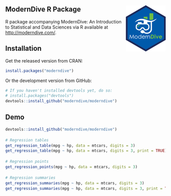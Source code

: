 
ModernDive R Package <img src="images/hex_blue_text.png" align="right" width=125 />
-----------------------------------------------------------------------------------

R package accompanying ModernDive: An Introduction to Statistical and Data Sciences via R available at <http://moderndive.com/>.

Installation
------------

Get the released version from CRAN:

``` r
install.packages("moderndive")
```

Or the development version from GitHub:

``` r
# If you haven't installed devtools yet, do so:
# install.packages("devtools")
devtools::install_github("moderndive/moderndive")
```

Demo
----

``` r
devtools::install_github("moderndive/moderndive")

# Regression tables
get_regression_table(mpg ~ hp, data = mtcars, digits = 3)
get_regression_table(mpg ~ hp, data = mtcars, digits = 3, print = TRUE)

# Regression points
get_regression_points(mpg ~ hp, data = mtcars, digits = 3)

# Regression summaries
get_regression_summaries(mpg ~ hp, data = mtcars, digits = 3)
get_regression_summaries(mpg ~ hp, data = mtcars, digits = 3, print = TRUE)
```
